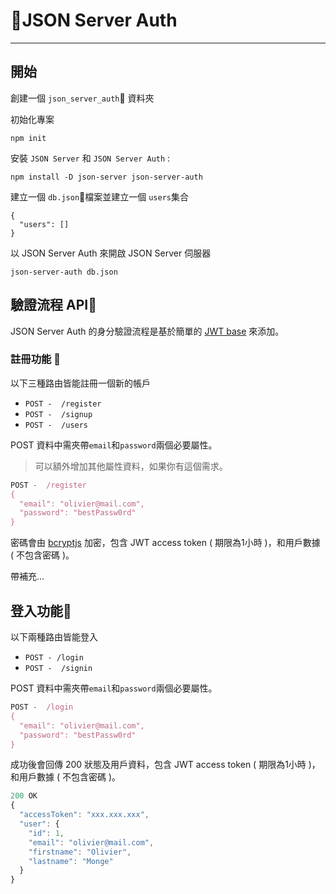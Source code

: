 # 🔐JSON Server Auth
---

## 開始

創建一個 ```json_server_auth```📁 資料夾

初始化專案 

```
npm init
```

安裝 ```JSON Server``` 和 ```JSON Server Auth``` :

```
npm install -D json-server json-server-auth
```

建立一個 ```db.json```📁檔案並建立一個 ```users```集合

```
{
  "users": []
}
```

以 JSON Server Auth 來開啟 JSON Server 伺服器

```
json-server-auth db.json
```

## 驗證流程 API🔑

JSON Server Auth 的身分驗證流程是基於簡單的 [JWT base](https://jwt.io/) 來添加。

### 註冊功能 👥

以下三種路由皆能註冊一個新的帳戶

- ```POST -  /register```
- ```POST -  /signup```
- ```POST -  /users```

POST 資料中需夾帶```email```和```password```兩個必要屬性。
> 可以額外增加其他屬性資料，如果你有這個需求。

```js
POST -  /register
{
  "email": "olivier@mail.com",
  "password": "bestPassw0rd"
}
```

密碼會由 [bcryptjs](https://github.com/dcodeIO/bcrypt.js) 加密，包含 JWT access token ( 期限為1小時 )，和用戶數據 ( 不包含密碼 )。

帶補充...

## 登入功能🪪

以下兩種路由皆能登入

- ```POST - /login```
- ```POST -  /signin```

POST 資料中需夾帶```email```和```password```兩個必要屬性。

```js
POST -  /login
{
  "email": "olivier@mail.com",
  "password": "bestPassw0rd"
}
```

成功後會回傳 200 狀態及用戶資料，包含 JWT access token ( 期限為1小時 )，和用戶數據 ( 不包含密碼 )。

```js
200 OK
{
  "accessToken": "xxx.xxx.xxx",
  "user": {
    "id": 1,
    "email": "olivier@mail.com",
    "firstname": "Olivier",
    "lastname": "Monge"
  }
}
```